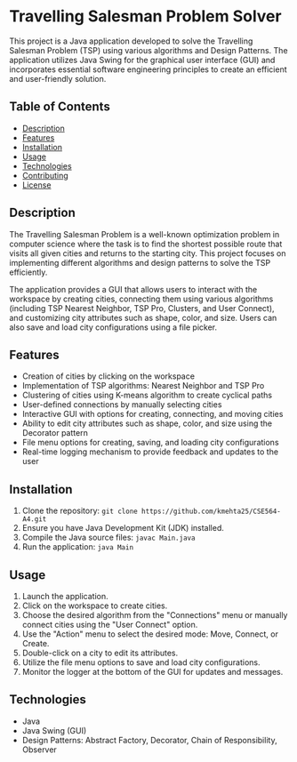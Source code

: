 # Travelling Salesman Problem Solver

This project is a Java application developed to solve the Travelling Salesman Problem (TSP) using various algorithms and Design Patterns. The application utilizes Java Swing for the graphical user interface (GUI) and incorporates essential software engineering principles to create an efficient and user-friendly solution.

## Table of Contents

- [Description](#description)
- [Features](#features)
- [Installation](#installation)
- [Usage](#usage)
- [Technologies](#technologies)
- [Contributing](#contributing)
- [License](#license)

## Description

The Travelling Salesman Problem is a well-known optimization problem in computer science where the task is to find the shortest possible route that visits all given cities and returns to the starting city. This project focuses on implementing different algorithms and design patterns to solve the TSP efficiently.

The application provides a GUI that allows users to interact with the workspace by creating cities, connecting them using various algorithms (including TSP Nearest Neighbor, TSP Pro, Clusters, and User Connect), and customizing city attributes such as shape, color, and size. Users can also save and load city configurations using a file picker.

## Features

- Creation of cities by clicking on the workspace
- Implementation of TSP algorithms: Nearest Neighbor and TSP Pro
- Clustering of cities using K-means algorithm to create cyclical paths
- User-defined connections by manually selecting cities
- Interactive GUI with options for creating, connecting, and moving cities
- Ability to edit city attributes such as shape, color, and size using the Decorator pattern
- File menu options for creating, saving, and loading city configurations
- Real-time logging mechanism to provide feedback and updates to the user

## Installation

1. Clone the repository: `git clone https://github.com/kmehta25/CSE564-A4.git`
2. Ensure you have Java Development Kit (JDK) installed.
3. Compile the Java source files: `javac Main.java`
4. Run the application: `java Main`

## Usage

1. Launch the application.
2. Click on the workspace to create cities.
3. Choose the desired algorithm from the "Connections" menu or manually connect cities using the "User Connect" option.
4. Use the "Action" menu to select the desired mode: Move, Connect, or Create.
5. Double-click on a city to edit its attributes.
6. Utilize the file menu options to save and load city configurations.
7. Monitor the logger at the bottom of the GUI for updates and messages.

## Technologies

- Java
- Java Swing (GUI)
- Design Patterns: Abstract Factory, Decorator, Chain of Responsibility, Observer
